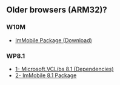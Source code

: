 ## Older browsers (ARM32)?
### W10M
- [ImMobile Package (Download)](https://github.com/basharast/ImMobile/raw/refs/heads/main/mobile/ImMobile_1.2.0_W10M.appx)

### WP8.1
- [1- Microsoft.VCLibs 8.1 (Dependencies)](https://github.com/basharast/ImMobile/raw/refs/heads/main/mobile/Microsoft.VCLibs.ARM.8.1.appx)
- [2- ImMobile 8.1 Package](https://github.com/basharast/ImMobile/raw/refs/heads/main/mobile/ImMobile_1.2.0_WP8.1.appx)